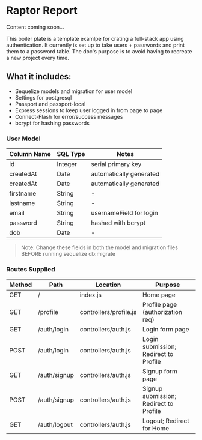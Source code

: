 # Raptor Report 

Content coming soon...

This boiler plate is a template examlpe for crating a full-stack app using authentication. It currently is set up to take users + passwords and print them to a password table. The doc's purpose is to avoid having to recreate a new project every time. 

## What it includes: 
* Sequelize models and migration for user model 
* Settings for postgresql 
* Passport and passport-local 
* Express sessions to keep user logged in from page to page
* Connect-Flash for error/success messages
* bcrypt for hashing passwords 

### User Model 
| Column Name | SQL Type | Notes |
|-------------|----------|------------------------------------| 
| id | Integer | serial primary key | 
| createdAt | Date | automatically generated | 
| createdAt | Date | automatically generated | 
| firstname | String | - | 
| lastname | String | - | 
| email | String | usernameField for login | 
| password | String | hashed with bcrypt | 
| dob | Date | - | 

> Note: Change these fields in both the model and migration files BEFORE running sequelize db:migrate 

###  Routes Supplied 

| Method | Path | Location | Purpose | 
| ------ | -------------- | ---------- | ------------------------- | 
| GET | / | index.js | Home page | 
| GET | /profile | controllers/profile.js | Profile page (authorization req) | 
| GET | /auth/login | controllers/auth.js | Login form page | 
| POST | /auth/login | controllers/auth.js | Login submission; Redirect to Profile | 
| GET | /auth/signup | controllers/auth.js | Signup form page | 
| POST | /auth/signup | controllers/auth.js | Signup submission; Redirect to Profile | 
| GET | /auth/logout | controllers/auth.js | Logout; Redirect for Home | 





























